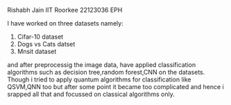 Rishabh Jain
IIT Roorkee
22123036
EPH

I have worked on three datasets namely: 
1) Cifar-10 dataset
2) Dogs vs Cats datset
3) Mnsit dataset

and after preprocessig the image data, have applied classification algorithms such as decision tree,random forest,CNN on the datasets.
Though i tried to apply quantum algorithms for classification like QSVM,QNN too but after some point it became too complicated and hence i srapped all that and focussed on classical algorithms only.
